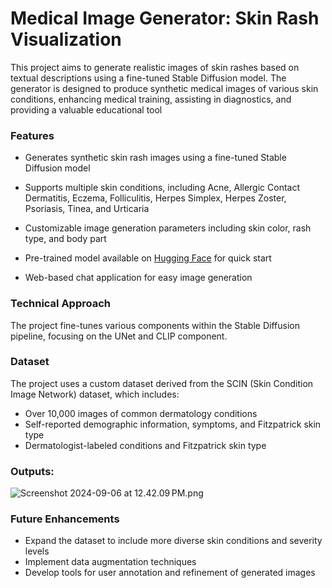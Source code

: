 # Medical Image Generator: Skin Rash Visualization

This project aims to generate realistic images of skin rashes based on textual descriptions using a fine-tuned Stable Diffusion model. The generator is designed to produce synthetic medical images of various skin conditions, enhancing medical training, assisting in diagnostics, and providing a valuable educational tool

### Features

* Generates synthetic skin rash images using a fine-tuned Stable Diffusion model
* Supports multiple skin conditions, including Acne, Allergic Contact Dermatitis, Eczema, Folliculitis, Herpes Simplex, Herpes Zoster, Psoriasis, Tinea, and Urticaria

* Customizable image generation parameters including skin color, rash type, and body part 
* Pre-trained model available on [Hugging Face](https://huggingface.co/sayeedahmed/Derma-finetune-Diffusion-Model) for quick start
* Web-based chat application for easy image generation

### Technical Approach
The project fine-tunes various components within the Stable Diffusion pipeline, focusing on the UNet and CLIP component.

### Dataset
The project uses a custom dataset derived from the SCIN (Skin Condition Image Network) dataset, which includes:
* Over 10,000 images of common dermatology conditions 
* Self-reported demographic information, symptoms, and Fitzpatrick skin type
* Dermatologist-labeled conditions and Fitzpatrick skin type

### Outputs:
![Screenshot 2024-09-06 at 12.42.09 PM.png](presentation%2FScreenshot%202024-09-06%20at%2012.42.09%E2%80%AFPM.png)

### Future Enhancements
* Expand the dataset to include more diverse skin conditions and severity levels
* Implement data augmentation techniques
* Develop tools for user annotation and refinement of generated images


